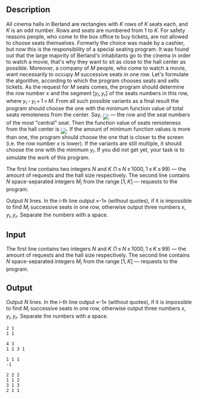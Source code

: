 ## Description

<div><p>All cinema halls in Berland are rectangles with <span class="tex-span"><i>K</i></span> rows of <span class="tex-span"><i>K</i></span> seats each, and <span class="tex-span"><i>K</i></span> is an odd number. Rows and seats are numbered from <span class="tex-span">1</span> to <span class="tex-span"><i>K</i></span>. For safety reasons people, who come to the box office to buy tickets, are not allowed to choose seats themselves. Formerly the choice was made by a cashier, but now this is the responsibility of a special seating program. It was found out that the large majority of Berland's inhabitants go to the cinema in order to watch a movie, that's why they want to sit as close to the hall center as possible. Moreover, a company of <span class="tex-span"><i>M</i></span> people, who come to watch a movie, want necessarily to occupy <span class="tex-span"><i>M</i></span> successive seats in one row. Let's formulate the algorithm, according to which the program chooses seats and sells tickets. As the request for <span class="tex-span"><i>M</i></span> seats comes, the program should determine the row number <span class="tex-span"><i>x</i></span> and the segment <span class="tex-span">[<i>y</i><sub class="lower-index"><i>l</i></sub>, <i>y</i><sub class="lower-index"><i>r</i></sub>]</span> of the seats numbers in this row, where <span class="tex-span"><i>y</i><sub class="lower-index"><i>r</i></sub> - <i>y</i><sub class="lower-index"><i>l</i></sub> + 1 = <i>M</i></span>. From all such possible variants as a final result the program should choose the one with the minimum function value of total seats remoteness from the center. Say, <img align="middle" class="tex-formula" src="file://NPO16lHR.png" style="max-width: 100.0%;max-height: 100.0%;"> — the row and the seat numbers of the most "central" seat. Then the function value of seats remoteness from the hall center is <img align="middle" class="tex-formula" src="file://VByObvpk.png" style="max-width: 100.0%;max-height: 100.0%;">. If the amount of minimum function values is more than one, the program should choose the one that is closer to the screen (i.e. the row number <span class="tex-span"><i>x</i></span> is lower). If the variants are still multiple, it should choose the one with the minimum <span class="tex-span"><i>y</i><sub class="lower-index"><i>l</i></sub></span>. If you did not get yet, your task is to simulate the work of this program. </p></div><div class="input-specification"><p>The first line contains two integers <span class="tex-span"><i>N</i></span> and <span class="tex-span"><i>K</i></span> (<span class="tex-span">1 ≤ <i>N</i> ≤ 1000, 1 ≤ <i>K</i> ≤ 99</span>) — the amount of requests and the hall size respectively. The second line contains <span class="tex-span"><i>N</i></span> space-separated integers <span class="tex-span"><i>M</i><sub class="lower-index"><i>i</i></sub></span> from the range <span class="tex-span">[1, <i>K</i>]</span> — requests to the program.</p></div><div class="output-specification"><p>Output <span class="tex-span"><i>N</i></span> lines. In the <span class="tex-span"><i>i</i></span>-th line output «-1» (without quotes), if it is impossible to find <span class="tex-span"><i>M</i><sub class="lower-index"><i>i</i></sub></span> successive seats in one row, otherwise output three numbers <span class="tex-span"><i>x</i>, <i>y</i><sub class="lower-index"><i>l</i></sub>, <i>y</i><sub class="lower-index"><i>r</i></sub></span>. Separate the numbers with a space.</p></div>

## Input

<p>The first line contains two integers <span class="tex-span"><i>N</i></span> and <span class="tex-span"><i>K</i></span> (<span class="tex-span">1 ≤ <i>N</i> ≤ 1000, 1 ≤ <i>K</i> ≤ 99</span>) — the amount of requests and the hall size respectively. The second line contains <span class="tex-span"><i>N</i></span> space-separated integers <span class="tex-span"><i>M</i><sub class="lower-index"><i>i</i></sub></span> from the range <span class="tex-span">[1, <i>K</i>]</span> — requests to the program.</p>

## Output

<p>Output <span class="tex-span"><i>N</i></span> lines. In the <span class="tex-span"><i>i</i></span>-th line output «-1» (without quotes), if it is impossible to find <span class="tex-span"><i>M</i><sub class="lower-index"><i>i</i></sub></span> successive seats in one row, otherwise output three numbers <span class="tex-span"><i>x</i>, <i>y</i><sub class="lower-index"><i>l</i></sub>, <i>y</i><sub class="lower-index"><i>r</i></sub></span>. Separate the numbers with a space.</p>





```input1
2 1
1 1

```




```input2
4 3
1 2 3 1

```




```output1
1 1 1
-1

```




```output2
2 2 2
1 1 2
3 1 3
2 1 1

```


